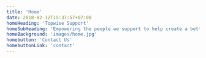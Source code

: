 ```yaml
---
title: 'Home'
date: 2018-02-12T15:37:57+07:00
homeHeading: 'Topwise Support'
homeSubHeading: 'Empowering the people we support to help create a better everyday life.'
homeBackground: 'images/home.jpg'
homebutton: 'Contact Us'
homebuttonLink: 'contact'
---
```

